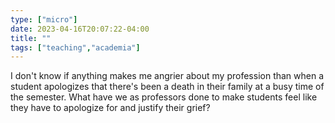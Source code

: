```yaml
---
type: ["micro"]
date: 2023-04-16T20:07:22-04:00
title: ""
tags: ["teaching","academia"]
---
```

I don't know if anything makes me angrier about my profession than when a student apologizes that there's been a death in their family at a busy time of the semester. What have we as professors done to make students feel like they have to apologize for and justify their grief?
